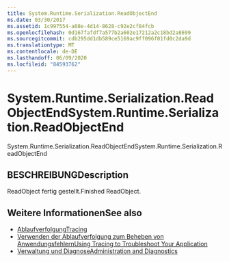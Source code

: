 ```yaml
---
title: System.Runtime.Serialization.ReadObjectEnd
ms.date: 03/30/2017
ms.assetid: 1c997554-a08e-4d14-8628-c92e2cf84fcb
ms.openlocfilehash: 0d167fafdf7a577b2a602e17212a2c18bd2a8699
ms.sourcegitcommit: cdb295dd1db589ce5169ac9ff096f01fd0c2da9d
ms.translationtype: MT
ms.contentlocale: de-DE
ms.lasthandoff: 06/09/2020
ms.locfileid: "84593762"
---
```

# <a name="systemruntimeserializationreadobjectend"></a><span data-ttu-id="c499b-102">System.Runtime.Serialization.ReadObjectEnd</span><span class="sxs-lookup"><span data-stu-id="c499b-102">System.Runtime.Serialization.ReadObjectEnd</span></span>
<span data-ttu-id="c499b-103">System.Runtime.Serialization.ReadObjectEnd</span><span class="sxs-lookup"><span data-stu-id="c499b-103">System.Runtime.Serialization.ReadObjectEnd</span></span>  
  
## <a name="description"></a><span data-ttu-id="c499b-104">BESCHREIBUNG</span><span class="sxs-lookup"><span data-stu-id="c499b-104">Description</span></span>  
 <span data-ttu-id="c499b-105">ReadObject fertig gestellt.</span><span class="sxs-lookup"><span data-stu-id="c499b-105">Finished ReadObject.</span></span>  
  
## <a name="see-also"></a><span data-ttu-id="c499b-106">Weitere Informationen</span><span class="sxs-lookup"><span data-stu-id="c499b-106">See also</span></span>

- [<span data-ttu-id="c499b-107">Ablaufverfolgung</span><span class="sxs-lookup"><span data-stu-id="c499b-107">Tracing</span></span>](index.md)
- [<span data-ttu-id="c499b-108">Verwenden der Ablaufverfolgung zum Beheben von Anwendungsfehlern</span><span class="sxs-lookup"><span data-stu-id="c499b-108">Using Tracing to Troubleshoot Your Application</span></span>](using-tracing-to-troubleshoot-your-application.md)
- [<span data-ttu-id="c499b-109">Verwaltung und Diagnose</span><span class="sxs-lookup"><span data-stu-id="c499b-109">Administration and Diagnostics</span></span>](../index.md)
